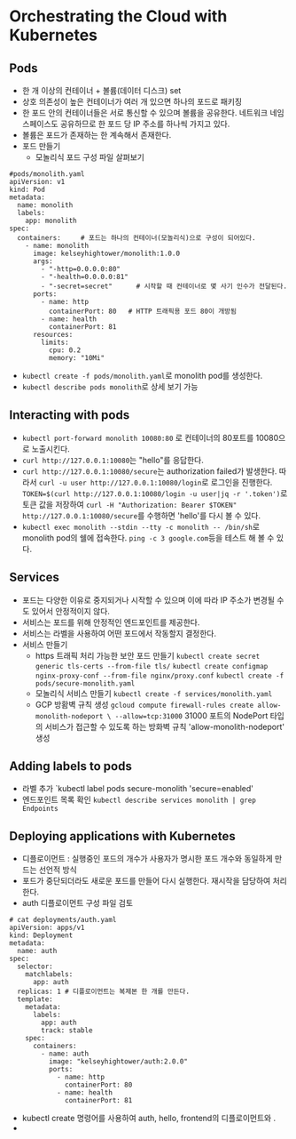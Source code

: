 # Orchestrating the Cloud with Kubernetes
## Pods
- 한 개 이상의 컨테이너 + 볼륨(데이터 디스크) set 
- 상호 의존성이 높은 컨테이너가 여러 개 있으면 하나의 포드로 패키징
- 한 포드 안의 컨테이너들은 서로 통신할 수 있으며 볼륨을 공유한다. 네트워크 네임 스페이스도 공유하므로 한 포드 당 IP 주소를 하나씩 가지고 있다.
- 볼륨은 포드가 존재하는 한 계속해서 존재한다.
- 포드 만들기
  - 모놀리식 포드 구성 파일 살펴보기
```
#pods/monolith.yaml
apiVersion: v1
kind: Pod
metadata:
  name: monolith
  labels:
    app: monolith
spec:
  containers:     # 포드는 하나의 컨테이너(모놀리식)으로 구성이 되어있다.
    - name: monolith
      image: kelseyhightower/monolith:1.0.0
      args:
        - "-http=0.0.0.0:80"
        - "-health=0.0.0.0:81"
        - "-secret=secret"      # 시작할 때 컨테이너로 몇 사기 인수가 전달된다.
      ports:
        - name: http
          containerPort: 80   # HTTP 트래픽용 포드 80이 개방됨
        - name: health
          containerPort: 81
      resources:
        limits:
          cpu: 0.2
          memory: "10Mi"
```
  - `kubectl create -f pods/monolith.yaml`로 monolith pod를 생성한다.
  - `kubectl describe pods monolith`로 상세 보기 가능

## Interacting with pods
- `kubectl port-forward monolith 10080:80` 로 컨테이너의 80포트를 10080으로 노출시킨다.
- `curl http://127.0.0.1:10080`는 "hello"를 응답한다.
- `curl http://127.0.0.1:10080/secure`는 authorization failed가 발생한다. 따라서 `curl -u user http://127.0.0.1:10080/login`로 로그인을 진행한다. `TOKEN=$(curl http://127.0.0.1:10080/login -u user|jq -r '.token')`로 토큰 값을 저장하여 `curl -H "Authorization: Bearer $TOKEN" http://127.0.0.1:10080/secure`를 수행하면 'hello'를 다시 볼 수 있다.
-  `kubectl exec monolith --stdin --tty -c monolith -- /bin/sh`로 monolith pod의 쉘에 접속한다. `ping -c 3 google.com`등을 테스트 해 볼 수 있다.

## Services
- 포드는 다양한 이유로 중지되거나 시작할 수 있으며 이에 따라 IP 주소가 변경될 수도 있어서 안정적이지 않다.
- 서비스는 포드를 위해 안정적인 엔드포인트를 제공한다.
- 서비스는 라벨을 사용하여 어떤 포드에서 작동할지 결정한다. 
- 서비스 만들기
  - https 트래픽 처리 가능한 보안 포드 만들기
    `kubectl create secret generic tls-certs --from-file tls/`
    `kubectl create configmap nginx-proxy-conf --from-file nginx/proxy.conf`
    `kubectl create -f pods/secure-monolith.yaml`
   - 모놀리식 서비스 만들기 `kubectl create -f services/monolith.yaml`
   - GCP 방홤벽 규칙 생성 `gcloud compute firewall-rules create allow-monolith-nodeport \ --allow=tcp:31000` 31000 포트의 NodePort 타입의 서비스가 접근할 수 있도록 하는 방화벽 규칙 'allow-monolith-nodeport' 생성

## Adding labels to pods
- 라벨 추가 `kubectl label pods secure-monolith 'secure=enabled'
- 엔드포인트 목록 확인 `kubectl describe services monolith | grep Endpoints`

## Deploying applications with Kubernetes
- 디플로이먼트 : 실행중인 포드의 개수가 사용자가 명시한 포드 개수와 동일하게 만드는 선언적 방식
- 포드가 중단되더라도 새로운 포드를 만들어 다시 실행한다. 재시작을 담당하여 처리한다.
- auth 디플로이먼트 구성 파일 검토
```
# cat deployments/auth.yaml
apiVersion: apps/v1
kind: Deployment
metadata:
  name: auth
spec:
  selector:
    matchlabels:
      app: auth
  replicas: 1 # 디플로이먼트는 복제본 한 개를 만든다.
  template:
    metadata:
      labels:
        app: auth
        track: stable
    spec:
      containers:
        - name: auth
          image: "kelseyhightower/auth:2.0.0"
          ports:
            - name: http
              containerPort: 80
            - name: health
              containerPort: 81
 ```
 - kubectl create 명령어를 사용하여 auth, hello, frontend의 디플로이먼트와 .
 - 
